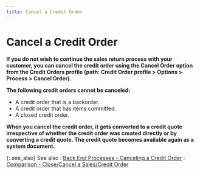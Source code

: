 ```yaml
---
title: Cancel a Credit Order
---
```


# Cancel a Credit Order


**If you do not wish to continue the sales  return process with your customer, you can cancel the credit order using  the **Cancel Order** option from the  **Credit Orders** profile (path: **Credit Order** profile > **Options 
 &gt; Process &gt; Cancel Order**).**


**The following credit orders cannot be canceled:**

- A credit order  that is a backorder.
- A credit order  that has items committed.
- A closed credit  order.



**When you cancel the credit order, it gets  converted to a credit quote irrespective of whether the credit order was  created directly or by converting a credit quote. The credit quote becomes  available again as a system document.**


{:.see_also}
See also
: [Back  End Processes - Canceling a Credit Order]({{site.sp_baseurl}}/sales-ret-docs/cos/co-proc/cancel-a-credit-order/back_end_processes_canceling_a_credit_order.html)
: [Comparison  - Close/Cancel a Sales/Credit Order]({{site.sp_baseurl}}/misc/comparison_cancel_and_close_a_sales_order.html)
